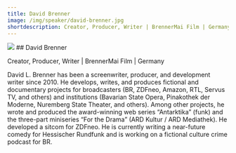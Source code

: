 ```yaml
---
title: David Brenner 
image: /img/speaker/david-brenner.jpg
shortdescription: Creator, Producer, Writer | BrennerMai Film | Germany
---
```

<img src="/img/speaker/david-brenner.jpg">
## David Brenner 

Creator, Producer, Writer | BrennerMai Film | Germany

David L. Brenner has been a screenwriter, producer, and development writer since 2010. He develops, writes, and produces fictional and documentary projects for broadcasters (BR, ZDFneo, Amazon, RTL, Servus TV, and others) and institutions (Bavarian State Opera, Pinakothek der Moderne, Nuremberg State Theater, and others). Among other projects, he wrote and produced the award-winning web series “Antarktika” (funk) and the three-part miniseries “For the Drama” (ARD Kultur / ARD Mediathek). He developed a sitcom for ZDFneo. He is currently writing a near-future comedy for Hessischer Rundfunk and is working on a fictional culture crime podcast for BR.